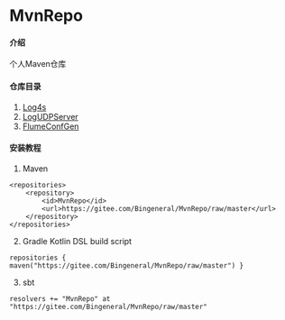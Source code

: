 # MvnRepo

#### 介绍
个人Maven仓库

#### 仓库目录

1. [Log4s](https://gitee.com/Bingeneral/MvnRepo/tree/master/xabean/log4s_2.11)
2. [LogUDPServer](https://gitee.com/Bingeneral/MvnRepo/tree/master/xabean/logudpserver_2.11)
2. [FlumeConfGen](https://gitee.com/Bingeneral/MvnRepo/tree/master/xabean/flumeconfgen_2.11)

#### 安装教程

1. Maven
```
<repositories>
    <repository>
        <id>MvnRepo</id>
        <url>https://gitee.com/Bingeneral/MvnRepo/raw/master</url>
    </repository>
</repositories>
```
2. Gradle Kotlin DSL build script
```
repositories { maven("https://gitee.com/Bingeneral/MvnRepo/raw/master") }
```
3. sbt
```
resolvers += "MvnRepo" at "https://gitee.com/Bingeneral/MvnRepo/raw/master"
```
